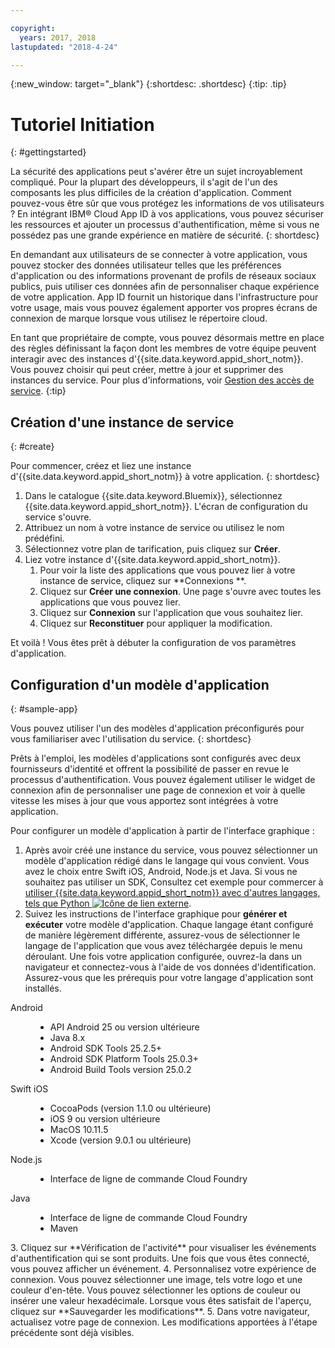 ```yaml
---

copyright:
  years: 2017, 2018
lastupdated: "2018-4-24"

---
```


{:new_window: target="_blank"}
{:shortdesc: .shortdesc}
{:tip: .tip}

# Tutoriel Initiation
{: #gettingstarted}

La sécurité des applications peut s'avérer être un sujet incroyablement compliqué. Pour la plupart des développeurs, il s'agit de l'un des composants les plus difficiles de la création d'application. Comment pouvez-vous être sûr que vous protégez les informations de vos utilisateurs ? En intégrant IBM® Cloud App ID à vos applications, vous pouvez sécuriser les ressources et ajouter un processus d'authentification, même si vous ne possédez pas une grande expérience en matière de sécurité.
{: shortdesc}

En demandant aux utilisateurs de se connecter à votre application, vous pouvez stocker des données utilisateur telles que les préférences d'application ou des informations provenant de profils de réseaux sociaux publics, puis utiliser ces données afin de personnaliser chaque expérience de votre application. App ID fournit un historique dans l'infrastructure pour votre usage, mais vous pouvez également apporter vos propres écrans de connexion de marque lorsque vous utilisez le répertoire cloud.


En tant que propriétaire de compte, vous pouvez désormais mettre en place des règles définissant la façon dont les membres de votre équipe peuvent interagir avec des instances d'{{site.data.keyword.appid_short_notm}}. Vous pouvez choisir qui peut créer, mettre à jour et supprimer des instances du service. Pour plus d'informations, voir [Gestion des accès de service](/docs/services/appid/iam.html).
{:tip}

## Création d'une instance de service
{: #create}

Pour commencer, créez et liez une instance d'{{site.data.keyword.appid_short_notm}} à votre application.
{: shortdesc}

1. Dans le catalogue {{site.data.keyword.Bluemix}}, sélectionnez {{site.data.keyword.appid_short_notm}}. L'écran de configuration du service s'ouvre.
2. Attribuez un nom à votre instance de service ou utilisez le nom prédéfini.
3. Sélectionnez votre plan de tarification, puis cliquez sur **Créer**.
4. Liez votre instance d'{{site.data.keyword.appid_short_notm}}.
    1. Pour voir la liste des applications que vous pouvez lier à votre instance de service, cliquez sur **Connexions **.
    2. Cliquez sur **Créer une connexion**. Une page s'ouvre avec toutes les applications que vous pouvez lier.
    3. Cliquez sur **Connexion** sur l'application que vous souhaitez lier.
    4. Cliquez sur **Reconstituer** pour appliquer la modification.

Et voilà ! Vous êtes prêt à débuter la configuration de vos paramètres d'application.


## Configuration d'un modèle d'application
{: #sample-app}

Vous pouvez utiliser l'un des modèles d'application préconfigurés pour vous familiariser avec l'utilisation du service.
{: shortdesc}

Prêts à l'emploi, les modèles d'applications sont configurés avec deux fournisseurs d'identité et offrent la possibilité de passer en revue le processus d'authentification. Vous pouvez également utiliser le widget de connexion afin de personnaliser une page de connexion et voir à quelle vitesse les mises à jour que vous apportez sont intégrées à votre application.

Pour configurer un modèle d'application à partir de l'interface graphique :

1. Après avoir créé une instance du service, vous pouvez sélectionner un modèle d'application rédigé dans le langage qui vous convient. Vous avez le choix entre Swift iOS, Android, Node.js et Java. Si vous ne souhaitez pas utiliser un SDK, Consultez cet exemple pour commercer à <a href="https://github.com/mnsn/appid-python-flask-example" target="_blank">utiliser {{site.data.keyword.appid_short_notm}} avec d'autres langages, tels que Python <img src="../../icons/launch-glyph.svg" alt="Icône de lien externe"></a>.
2. Suivez les instructions de l'interface graphique pour **générer et exécuter** votre modèle d'application. Chaque langage étant configuré de manière légèrement différente, assurez-vous de sélectionner le langage de l'application que vous avez téléchargée depuis le menu déroulant. Une fois votre application configurée, ouvrez-la dans un navigateur et connectez-vous à l'aide de vos données d'identification. Assurez-vous que les prérequis pour votre langage d'application sont installés.
  <dl>
    <dt> Android </dt>
      <dd><ul><li> API Android 25 ou version ultérieure </li><li> Java 8.x </li><li> Android SDK Tools 25.2.5+ </li><li> Android SDK Platform Tools 25.0.3+ </li><li> Android Build Tools version 25.0.2 </li></ul></dd>
    <dt> Swift iOS </dt>
      <dd><ul><li> CocoaPods (version 1.1.0 ou ultérieure) </li><li> iOS 9 ou version ultérieure </li><li> MacOS 10.11.5 </li><li> Xcode (version 9.0.1 ou ultérieure) </li></ul></dd>
    <dt> Node.js </dt>
      <dd><ul><li> Interface de ligne de commande Cloud Foundry </li></ul></dd>
    <dt> Java </dt>
      <dd><ul><li> Interface de ligne de commande Cloud Foundry </li><li> Maven </li></ul></dd>
  </dl>
3. Cliquez sur **Vérification de l'activité** pour visualiser les événements d'authentification qui se sont produits. Une fois que vous êtes connecté, vous pouvez afficher un événement.
4. Personnalisez votre expérience de connexion. Vous pouvez sélectionner une image, tels votre logo et une couleur d'en-tête. Vous pouvez sélectionner les options de couleur ou insérer une valeur hexadécimale. Lorsque vous êtes satisfait de l'aperçu, cliquez sur **Sauvegarder les modifications**.
5. Dans votre navigateur, actualisez votre page de connexion. Les modifications apportées à l'étape précédente sont déjà visibles.
